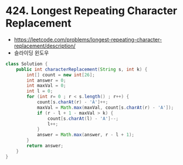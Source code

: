 # 424. Longest Repeating Character Replacement
* https://leetcode.com/problems/longest-repeating-character-replacement/description/
* 슬라이딩 윈도우
```java
class Solution {
    public int characterReplacement(String s, int k) {
        int[] count = new int[26];
        int answer = 0;
        int maxVal = 0;
        int l = 0;
        for (int r= 0 ; r < s.length() ; r++) {
            count[s.charAt(r) - 'A']++;
            maxVal = Math.max(maxVal, count[s.charAt(r) - 'A']);
            if (r - l + 1 - maxVal > k) {
                count[s.charAt(l) - 'A']--;
                l++;
            }
            answer = Math.max(answer, r - l + 1);
        }
        return answer;
    }
}
```
